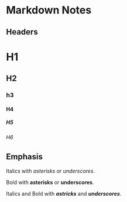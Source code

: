 # Markdown Notes

## Headers

# H1

## H2

### h3

#### H4

##### H5

###### H6

## Emphasis

Italics with _asterisks_ or _underscores_.

Bold with **asterisks** or **underscores**.

Italics and Bold with _**astricks**_ and **_underscores_**.
